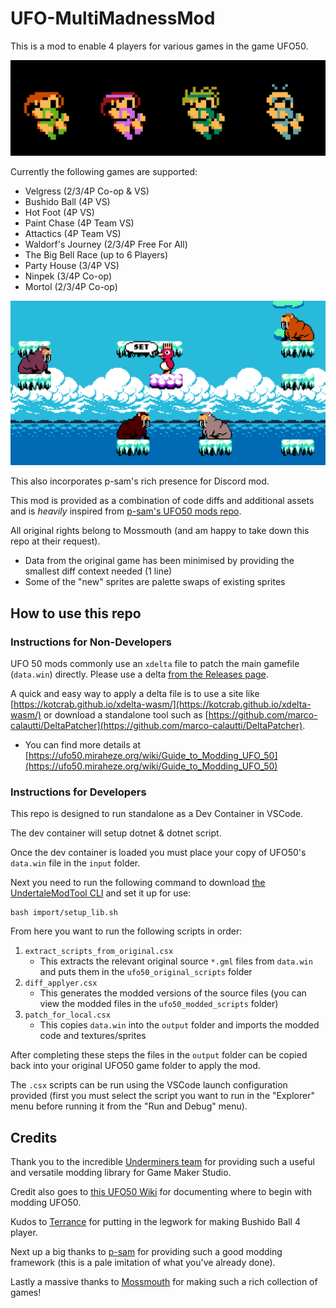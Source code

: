 # UFO-MultiMadnessMod

This is a mod to enable 4 players for various games in the game UFO50. 

![velgress4P](./images/Velgress4P.png)

Currently the following games are supported:
* Velgress (2/3/4P Co-op & VS)
* Bushido Ball (4P VS)
* Hot Foot (4P VS)
* Paint Chase (4P Team VS)
* Attactics (4P Team VS)
* Waldorf's Journey (2/3/4P Free For All)
* The Big Bell Race (up to 6 Players)
* Party House (3/4P VS)
* Ninpek (3/4P Co-op)
* Mortol (2/3/4P Co-op)

![waldorf4P](./images/Waldorf4P.png)

This also incorporates p-sam's rich presence for Discord mod.

This mod is provided as a combination of code diffs and additional assets and is *heavily* inspired from [p-sam's UFO50 mods repo](https://github.com/p-sam/ufo50-mods).

All original rights belong to Mossmouth (and am happy to take down this repo at their request).
* Data from the original game has been minimised by providing the smallest diff context needed (1 line)
* Some of the "new" sprites are palette swaps of existing sprites

## How to use this repo

### Instructions for Non-Developers
UFO 50 mods commonly use an `xdelta` file to patch the main gamefile (`data.win`) directly. Please use a delta [from the Releases page](https://github.com/Jonesey13/Mortol4PMod/releases). 

A quick and easy way to apply a delta file is to use a site like [https://kotcrab.github.io/xdelta-wasm/](https://kotcrab.github.io/xdelta-wasm/) or download a standalone tool such as [https://github.com/marco-calautti/DeltaPatcher](https://github.com/marco-calautti/DeltaPatcher).
* You can find more details at [https://ufo50.miraheze.org/wiki/Guide_to_Modding_UFO_50](https://ufo50.miraheze.org/wiki/Guide_to_Modding_UFO_50)

### Instructions for Developers


This repo is designed to run standalone as a Dev Container in VSCode.

The dev container will setup dotnet & dotnet script.

Once the dev container is loaded you must place your copy of UFO50's `data.win` file in the `input` folder.

Next you need to run the following command to download [the UndertaleModTool CLI](https://github.com/UnderminersTeam/UndertaleModTool) and set it up for use:
```
bash import/setup_lib.sh
```

From here you want to run the following scripts in order:
1. `extract_scripts_from_original.csx`
    * This extracts the relevant original source `*.gml` files from `data.win` and puts them in the `ufo50_original_scripts` folder
2. `diff_applyer.csx`
    * This generates the modded versions of the source files (you can view the modded files in the `ufo50_modded_scripts` folder)
3. `patch_for_local.csx`
    * This copies `data.win` into the `output` folder and imports the modded code and textures/sprites

After completing these steps the files in the `output` folder can be copied back into your original UFO50 game folder to apply the mod.

The `.csx` scripts can be run using the VSCode launch configuration provided (first you must select the script you want to run in the "Explorer" menu before running it from the "Run and Debug" menu).

## Credits
Thank you to the incredible [Underminers team](https://github.com/UnderminersTeam) for providing such a useful and versatile modding library for Game Maker Studio.

Credit also goes to [this UFO50 Wiki](https://ufo50.miraheze.org/) for documenting where to begin with modding UFO50.

Kudos to [Terrance](https://github.com/Terrance) for putting in the legwork for making Bushido Ball 4 player.

Next up a big thanks to [p-sam](https://github.com/p-sam) for providing such a good modding framework (this is a pale imitation of what you've already done).

Lastly a massive thanks to [Mossmouth](https://www.mossmouth.com/) for making such a rich collection of games!